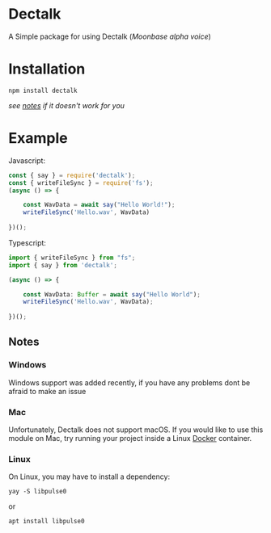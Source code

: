 # Dectalk
A Simple package for using Dectalk (_Moonbase alpha voice_)  

# Installation
```sh-session
npm install dectalk
```

_see [notes](#notes) if it doesn't work for you_ 
# Example
Javascript:
```js
const { say } = require('dectalk');
const { writeFileSync } = require('fs');
(async () => {

    const WavData = await say("Hello World!");
    writeFileSync('Hello.wav', WavData)
    
})();
```
Typescript:
```ts
import { writeFileSync } from "fs";
import { say } from 'dectalk';

(async () => {

    const WavData: Buffer = await say("Hello World");
    writeFileSync('Hello.wav', WavData);
    
})();
```

## Notes
### Windows
Windows support was added recently, 
if you have any problems dont be afraid to make an issue

### Mac
Unfortunately, Dectalk does not support macOS.
If you would like to use this module on Mac, try running your project
inside a Linux [Docker](https://www.docker.com/) container.

### Linux
On Linux, you may have to install a dependency:
```sh-session
yay -S libpulse0
```
or
```sh-session
apt install libpulse0
```
